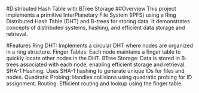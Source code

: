 #Distributed Hash Table with BTree Storage
##Overview
This project implements a primitive InterPlanetary File System (IPFS) using a Ring Distributed Hash Table (DHT) and B-trees for storing data. It demonstrates concepts of distributed systems, hashing, and efficient data storage and retrieval.

#Features
Ring DHT: Implements a circular DHT where nodes are organized in a ring structure.
Finger Tables: Each node maintains a finger table to quickly locate other nodes in the DHT.
BTree Storage: Data is stored in B-trees associated with each node, enabling efficient storage and retrieval.
SHA-1 Hashing: Uses SHA-1 hashing to generate unique IDs for files and nodes.
Quadratic Probing: Handles collisions using quadratic probing for ID assignment.
Routing: Efficient routing and lookup using the finger table.

